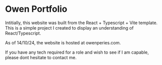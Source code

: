 # Owen Portfolio

Intitially, this website was built from the React + Typescript + Vite template.
This is a simple project I created to display an understanding of React/Typescript.

As of 14/10/24, the website is hosted at owenperies.com.

If you have any tech required for a role and wish to see if I am capable, please dont hesitate to contact me.
